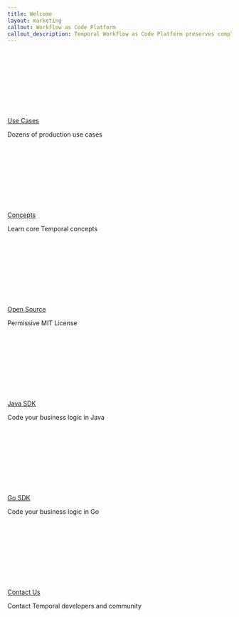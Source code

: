 ```yaml
---
title: Welcome
layout: marketing
callout: Workflow as Code Platform
callout_description: Temporal Workflow as Code Platform preserves complete multithreaded application state including thread stacks with local variables across hardware and software failures. It greatly simplifies coding of complex stateful distributed applications. At the same time it is scalable and robust enough to power hundreds of critical use cases at Uber and outside.
---
```


<section class="features">


  <div class="feature use-cases">
    <a href="{{ '/docs/02_use_cases' | relative_url }}">
      <div class="icon">
        <svg class="icon-multistop">
          <use xlink:href="#icon-multistop"></use>
        </svg>
      </div>
    </a>
    <a href="{{ '/docs/02_use_cases' | relative_url }}">
      <span class="description">Use Cases</span>
    </a>
    <p>Dozens of production use cases</p>
  </div>

  <div class="feature concepts">
    <a href="{{ '/docs/03_concepts' | relative_url }}">
      <div class="icon">
        <svg class="icon-light-bulb">
          <use xlink:href="#icon-light-bulb"></use>
        </svg>
      </div>
    </a>
    <a href="{{ '/docs/03_concepts' | relative_url }}">
      <span class="description">Concepts</span>
    </a>
    <p>Learn core Temporal concepts</p>
  </div>

  <div class="feature open-source">
    <a href="{{ 'docs/01_license' | relative_url }}">
      <div class="icon">
        <svg class="icon-globe">
          <use xlink:href="#icon-globe"></use>
        </svg>
      </div>
    </a>
    <a href="{{ 'docs/01_license' | relative_url }}">
      <span class="description">Open Source</span>
    </a>
    <p>Permissive MIT License</p>
  </div>

  <div class="feature java-client">
    <a href="{{ '/docs/06_javaclient' | relative_url }}">
      <div class="icon">
        <svg class="icon-java-cup">
          <use xlink:href="#icon-java-cup"></use>
        </svg>
      </div>
    </a>
    <a href="{{ '/docs/06_javaclient' | relative_url }}">
      <span class="description">Java SDK</span>
    </a>
    <p>Code your business logic in Java</p>
  </div>

  <div class="feature go-client">
    <a href="{{ '/docs/07_goclient' | relative_url }}">
      <div class="icon">
        <svg class="icon-gopher">
          <use xlink:href="#icon-gopher"></use>
        </svg>
      </div>
    </a>
    <a href="{{ '/docs/07_goclient' | relative_url }}">
      <span class="description">Go SDK</span>
    </a>
    <p>Code your business logic in Go</p>
  </div>

  <div class="feature contact-us">
    <a href="{{ '/docs/99_contact_us' | relative_url }}">
      <div class="icon">
        <svg class="icon-person-speech-bubble">
          <use xlink:href="#icon-person-speech-bubble"></use>
        </svg>
      </div>
    </a>
    <a href="{{ '/docs/99_contact_us' | relative_url }}">
      <span class="description">Contact Us</span>
    </a>
    <p>Contact Temporal developers and community</p>
  </div>

</section>

